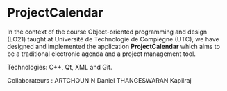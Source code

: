 # ProjectCalendar

In the context of the course Object-oriented programming and design (LO21) taught at Université de Technologie de Compiègne (UTC), we have designed and implemented the application **ProjectCalendar** which aims to be a traditional electronic agenda and a project management tool.

Technologies: C++, Qt, XML and Git.

Collaborateurs :
ARTCHOUNIN Daniel
THANGESWARAN Kapilraj
